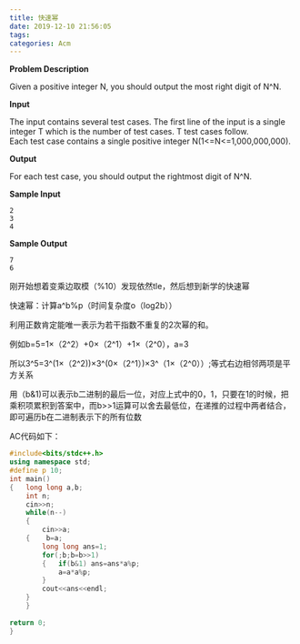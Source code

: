 ```yaml
---
title: 快速幂
date: 2019-12-10 21:56:05
tags:
categories: Acm
---
```


**Problem Description**

Given a positive integer N, you should output the most right digit of N^N.<br>

 **Input**

The input contains several test cases. The first line of the input is a single integer T which is the number of test cases. T test cases follow.<br>Each test case contains a single positive integer N(1<=N<=1,000,000,000).<br>

 **Output**

For each test case, you should output the rightmost digit of N^N.<br>

 **Sample Input**

```
2
3
4
```

 **Sample Output**

```
7
6
```

刚开始想着变乘边取模（%10）发现依然tle，然后想到新学的快速幂

快速幂：计算a^b%p（时间复杂度o（log2b））

利用正数肯定能唯一表示为若干指数不重复的2次幂的和。

例如b=5=1×（2^2）+0×（2^1）+1×（2^0），a=3

所以3^5=3^(1×（2^2))×3^(0×（2^1）)×3^（1×（2^0））;等式右边相邻两项是平方关系

用（b&1)可以表示b二进制的最后一位，对应上式中的0，1，只要在1的时候，把乘积项累积到答案中，而b>>1运算可以舍去最低位，在递推的过程中两者结合，即可遍历b在二进制表示下的所有位数

AC代码如下：

```c++
#include<bits/stdc++.h>
using namespace std;
#define p 10;
int main()
{	long long a,b;
	int n;
	cin>>n;
	while(n--)
	{
		cin>>a;
	{	 b=a;
		long long ans=1;
		for(;b;b=b>>1)
		{	if(b&1) ans=ans*a%p; 
			a=a*a%p;
		}
		cout<<ans<<endl;
	}
	}
	
return 0;	
}
```



